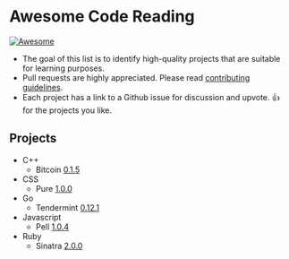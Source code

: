 # Awesome Code Reading

[![Awesome](https://cdn.rawgit.com/sindresorhus/awesome/d7305f38d29fed78fa85652e3a63e154dd8e8829/media/badge.svg)](https://github.com/sindresorhus/awesome)

- The goal of this list is to identify high-quality projects that are suitable for learning purposes.
- Pull requests are highly appreciated. Please read [contributing guidelines](/.github/CONTRIBUTING.md).
- Each project has a link to a Github issue for discussion and upvote. :+1: for the projects you like.

## Projects
- C++
  - Bitcoin [0.1.5](https://github.com/CodeReaderMe/awesome-code-reading/issues/2)
- CSS
  - Pure [1.0.0](https://github.com/CodeReaderMe/awesome-code-reading/issues/4)
- Go
  - Tendermint [0.12.1](https://github.com/CodeReaderMe/awesome-code-reading/issues/10)
- Javascript
  - Pell [1.0.4](https://github.com/CodeReaderMe/awesome-code-reading/issues/6)
- Ruby
  - Sinatra [2.0.0](https://github.com/CodeReaderMe/awesome-code-reading/issues/8)
